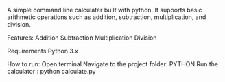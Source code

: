 A simple command line calculater built with python. It supports basic arithmetic operations such as addition, subtraction, multiplication, and division.

Features:
  Addition
  Subtraction
  Multiplication
  Division

Requirements
  Python 3.x

How to run:
  Open terminal
  Navigate to the project folder: PYTHON
  Run the calculator : python calculate.py

